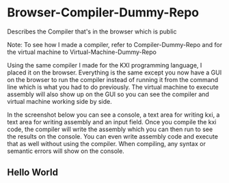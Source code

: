 # Browser-Compiler-Dummy-Repo
Describes the Compiler that's in the browser which is public

Note: To see how I made a compiler, refer to Compiler-Dummy-Repo and for the virtual machine to Virtual-Machine-Dummy-Repo

Using the same compiler I made for the KXI programming language, I placed it on the browser. Everything is the same except you now have a GUI on the browser to run the compiler instead of running it from the command line which is what you had to do previously. The virtual machine to execute assembly will also show up on the GUI so you can see the compiler and virtual machine working side by side.

In the screenshot below you can see a console, a text area for writing kxi, a text area for writing assembly and an input field. Once you compile the kxi code, the compiler will write the assembly which you can then run to see the results on the console. You can even write assembly code and execute that as well without using the compiler. When compiling, any syntax or semantic errors will show on the console.

## Hello World
